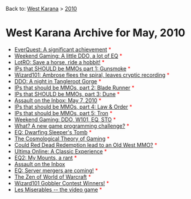 Back to: [West Karana](/posts/westkarana.md) > [2010](/posts/2010/westkarana.md)
# West Karana Archive for May, 2010

* [EverQuest: A significant achievement](5092.md) <span style="color:red;">*</span>
* [Weekend Gaming: A little DDO, a lot of EQ](5096.md) <span style="color:red;">*</span>
* [LotRO: Save a horse, ride a hobbit!](5103.md) <span style="color:red;">*</span>
* [IPs that SHOULD be MMOs part 1: Gunsmoke](5106.md) <span style="color:red;">*</span>
* [Wizard101: Ambrose flees the spiral, leaves cryptic recording](5110.md) <span style="color:red;">*</span>
* [DDO: A night in Tangleroot Gorge](5112.md) <span style="color:red;">*</span>
* [IPs that should be MMOs, part 2: Blade Runner](5118.md) <span style="color:red;">*</span>
* [IPs that SHOULD be MMOs, part 3: Dune](5125.md) <span style="color:red;">*</span>
* [Assault on the Inbox: May 7, 2010](5129.md) <span style="color:red;">*</span>
* [IPs that should be MMOs, part 4: Law & Order](5133.md) <span style="color:red;">*</span>
* [IPs that should be MMOs, part 5: Tron](5141.md) <span style="color:red;">*</span>
* [Weekend Gaming: DDO, W101, EQ, STO](5144.md) <span style="color:red;">*</span>
* [What? A new game programming challenge?](5151.md) <span style="color:red;">*</span>
* [EQ: Dwarfing Sleeper's Tomb](5154.md) <span style="color:red;">*</span>
* [The Cosmological Theory of Gaming](5158.md) <span style="color:red;">*</span>
* [Could Red Dead Redemption lead to an Old West MMO?](5166.md) <span style="color:red;">*</span>
* [Ultima Online: A Classic Experience](5169.md) <span style="color:red;">*</span>
* [EQ2: My Mounts, a rant](5175.md) <span style="color:red;">*</span>
* [Assault on the Inbox](5178.md) <span style="color:red;"></span>
* [EQ: Server mergers are coming!](5182.md) <span style="color:red;">*</span>
* [The Zen of World of Warcraft](5185.md) <span style="color:red;">*</span>
* [Wizard101 Gobbler Contest Winners!](5188.md) <span style="color:red;">*</span>
* [Les Miserables -- the video game](5191.md) <span style="color:red;">*</span>
